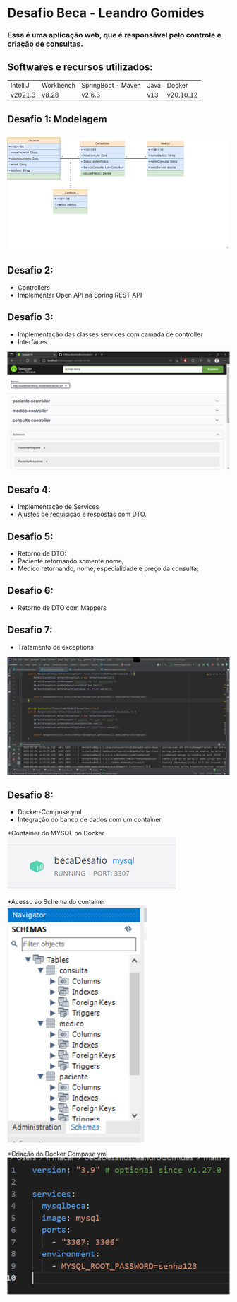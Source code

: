 # Desafio Beca - Leandro Gomides

### Essa é uma aplicação web, que é responsável pelo controle e criação de consultas.

## Softwares e recursos utilizados:

<table>
  <tr>
  <td> IntelliJ </td>
  <td> Workbench </td>
  <td> SpringBoot - Maven </td>
  <td> Java </td>
  <td> Docker </td>
    </tr>
    <tr>
  <td> v2021.3 </td>
  <td> v8.28 </td>
  <td> v2.6.3 </td>
  <td> v13 </td>
  <td> v20.10.12 </td>
    </tr>
</table>
  
## Desafio 1: Modelagem <h2>

  ![Modelo Conceitual](https://github.com/xAzKaR/becaDesafiosLeandroGomides/blob/main/DiagramaConceitual.png?raw=true)

 
## Desafio 2:
* Controllers
* Implementar Open API na Spring REST API



## Desafio 3:
* Implementação das classes services com camada de controller
* Interfaces


![Swagger](https://github.com/xAzKaR/becaDesafiosLeandroGomides/blob/main/SwaggerRestAPI.png?raw=true)


## Desafo 4:
* Implementação de Services
* Ajustes de requisição e respostas com DTO.


## Desafio 5:
* Retorno de DTO:
* Paciente retornando somente nome,
* Medico retornando, nome, especialidade e preço da consulta;
  

## Desafio 6:
* Retorno de DTO com Mappers

  
## Desafio 7:
* Tratamento de exceptions

![Exceptions](https://github.com/xAzKaR/becaDesafiosLeandroGomides/blob/main/Exceptions.png?raw=true)


## Desafio 8:
* Docker-Compose.yml
* Integração do banco de dados com um container
  

*Container do MYSQL no Docker
![Docker Banco](https://github.com/xAzKaR/becaDesafiosLeandroGomides/blob/desafio8/dockerbanco.png?raw=true)

*Acesso ao Schema do container
![MySQL Banco](https://github.com/xAzKaR/becaDesafiosLeandroGomides/blob/desafio8/mysqlbanco.png?raw=true)

*Criação do Docker Compose yml
![Docker Compose](https://github.com/xAzKaR/becaDesafiosLeandroGomides/blob/desafio8/dockercompose.png?raw=true)



